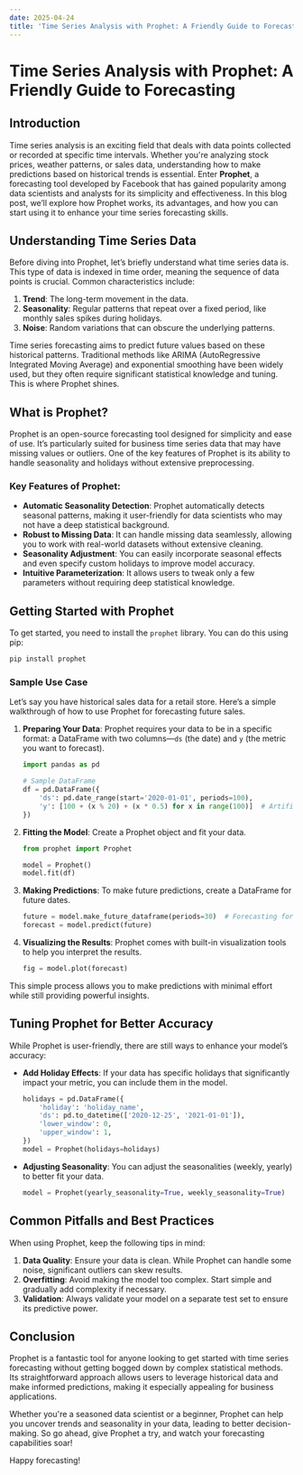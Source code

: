 ```yaml
---
date: 2025-04-24
title: 'Time Series Analysis with Prophet: A Friendly Guide to Forecasting'
---
```


# Time Series Analysis with Prophet: A Friendly Guide to Forecasting

## Introduction

Time series analysis is an exciting field that deals with data points collected or recorded at specific time intervals. Whether you're analyzing stock prices, weather patterns, or sales data, understanding how to make predictions based on historical trends is essential. Enter **Prophet**, a forecasting tool developed by Facebook that has gained popularity among data scientists and analysts for its simplicity and effectiveness. In this blog post, we’ll explore how Prophet works, its advantages, and how you can start using it to enhance your time series forecasting skills.

<!-- more -->
## Understanding Time Series Data

Before diving into Prophet, let’s briefly understand what time series data is. This type of data is indexed in time order, meaning the sequence of data points is crucial. Common characteristics include:

1. **Trend**: The long-term movement in the data.
2. **Seasonality**: Regular patterns that repeat over a fixed period, like monthly sales spikes during holidays.
3. **Noise**: Random variations that can obscure the underlying patterns.

Time series forecasting aims to predict future values based on these historical patterns. Traditional methods like ARIMA (AutoRegressive Integrated Moving Average) and exponential smoothing have been widely used, but they often require significant statistical knowledge and tuning. This is where Prophet shines.

## What is Prophet?

Prophet is an open-source forecasting tool designed for simplicity and ease of use. It’s particularly suited for business time series data that may have missing values or outliers. One of the key features of Prophet is its ability to handle seasonality and holidays without extensive preprocessing.

### Key Features of Prophet:

- **Automatic Seasonality Detection**: Prophet automatically detects seasonal patterns, making it user-friendly for data scientists who may not have a deep statistical background.
- **Robust to Missing Data**: It can handle missing data seamlessly, allowing you to work with real-world datasets without extensive cleaning.
- **Seasonality Adjustment**: You can easily incorporate seasonal effects and even specify custom holidays to improve model accuracy.
- **Intuitive Parameterization**: It allows users to tweak only a few parameters without requiring deep statistical knowledge.

## Getting Started with Prophet

To get started, you need to install the `prophet` library. You can do this using pip:

```bash
pip install prophet
```

### Sample Use Case

Let’s say you have historical sales data for a retail store. Here’s a simple walkthrough of how to use Prophet for forecasting future sales.

1. **Preparing Your Data**: Prophet requires your data to be in a specific format: a DataFrame with two columns—`ds` (the date) and `y` (the metric you want to forecast).

    ```python
    import pandas as pd

    # Sample DataFrame
    df = pd.DataFrame({
        'ds': pd.date_range(start='2020-01-01', periods=100),
        'y': [100 + (x % 20) + (x * 0.5) for x in range(100)]  # Artificial data
    })
    ```

2. **Fitting the Model**: Create a Prophet object and fit your data.

    ```python
    from prophet import Prophet

    model = Prophet()
    model.fit(df)
    ```

3. **Making Predictions**: To make future predictions, create a DataFrame for future dates.

    ```python
    future = model.make_future_dataframe(periods=30)  # Forecasting for the next 30 days
    forecast = model.predict(future)
    ```

4. **Visualizing the Results**: Prophet comes with built-in visualization tools to help you interpret the results.

    ```python
    fig = model.plot(forecast)
    ```

This simple process allows you to make predictions with minimal effort while still providing powerful insights.

## Tuning Prophet for Better Accuracy

While Prophet is user-friendly, there are still ways to enhance your model’s accuracy:

- **Add Holiday Effects**: If your data has specific holidays that significantly impact your metric, you can include them in the model.
  
    ```python
    holidays = pd.DataFrame({
        'holiday': 'holiday_name',
        'ds': pd.to_datetime(['2020-12-25', '2021-01-01']),
        'lower_window': 0,
        'upper_window': 1,
    })
    model = Prophet(holidays=holidays)
    ```

- **Adjusting Seasonality**: You can adjust the seasonalities (weekly, yearly) to better fit your data.

    ```python
    model = Prophet(yearly_seasonality=True, weekly_seasonality=True)
    ```

## Common Pitfalls and Best Practices

When using Prophet, keep the following tips in mind:

1. **Data Quality**: Ensure your data is clean. While Prophet can handle some noise, significant outliers can skew results.
2. **Overfitting**: Avoid making the model too complex. Start simple and gradually add complexity if necessary.
3. **Validation**: Always validate your model on a separate test set to ensure its predictive power.

## Conclusion

Prophet is a fantastic tool for anyone looking to get started with time series forecasting without getting bogged down by complex statistical methods. Its straightforward approach allows users to leverage historical data and make informed predictions, making it especially appealing for business applications.

Whether you're a seasoned data scientist or a beginner, Prophet can help you uncover trends and seasonality in your data, leading to better decision-making. So go ahead, give Prophet a try, and watch your forecasting capabilities soar! 

Happy forecasting!